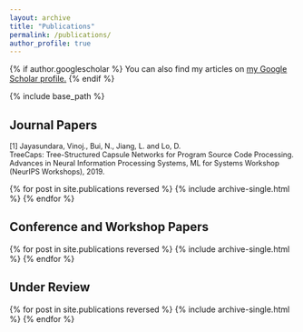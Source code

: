 ```yaml
---
layout: archive
title: "Publications"
permalink: /publications/
author_profile: true
---
```


{% if author.googlescholar %}
  You can also find my articles on <u><a href="{{author.googlescholar}}">my Google Scholar profile</a>.</u>
{% endif %}

{% include base_path %}

## **Journal Papers**

<!-- <img style="float: left;" src="/images/cvpr.jpg" width="25%">  -->
<span style="font-size:0.9em;text-align: justify"> [1] Jayasundara, Vinoj., Bui, N., Jiang, L. and Lo, D.<br />
TreeCaps: Tree-Structured Capsule Networks for Program Source Code Processing. <br />
Advances in Neural Information Processing Systems, ML for Systems Workshop (NeurIPS Workshops), 2019.</span>

{% for post in site.publications reversed %}
  {% include archive-single.html %}
{% endfor %}

## **Conference and Workshop Papers**

{% for post in site.publications reversed %}
  {% include archive-single.html %}
{% endfor %}

## **Under Review**

{% for post in site.publications reversed %}
  {% include archive-single.html %}
{% endfor %}
